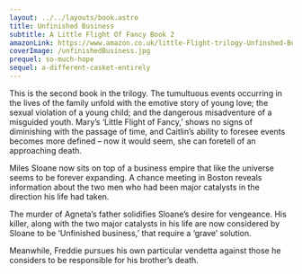 ```yaml
---
layout: ../../layouts/book.astro
title: Unfinished Business
subtitle: A Little Flight Of Fancy Book 2
amazonLink: https://www.amazon.co.uk/little-Flight-trilogy-Unfinshed-Business-ebook/dp/B00Z742YSA
coverImage: /unfinishedBusiness.jpg
prequel: so-much-hope
sequel: a-different-casket-entirely
---
```


This is the second book in the trilogy.
The tumultuous events occurring in the lives of the family unfold with the emotive story of young love; the sexual violation of a young child; and the dangerous misadventure of a misguided youth. Mary’s ‘Little Flight of Fancy,’ shows no signs of diminishing with the passage of time, and Caitlin’s ability to foresee events becomes more defined – now it would seem, she can foretell of an approaching death.

Miles Sloane now sits on top of a business empire that like the universe seems to be forever expanding. A chance meeting in Boston reveals information about the two men who had been major catalysts in the direction his life had taken.

The murder of Agneta’s father solidifies Sloane’s desire for vengeance. His killer, along with the two major catalysts in his life are now considered by Sloane to be ‘Unfinished business,’ that require a ‘grave’ solution.

Meanwhile, Freddie pursues his own particular vendetta against those he considers to be responsible for his brother’s death.
